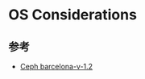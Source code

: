 # OS Considerations

## 参考

* [Ceph barcelona-v-1.2](https://www.slideshare.net/swamireddy/ceph-barcelonav12)